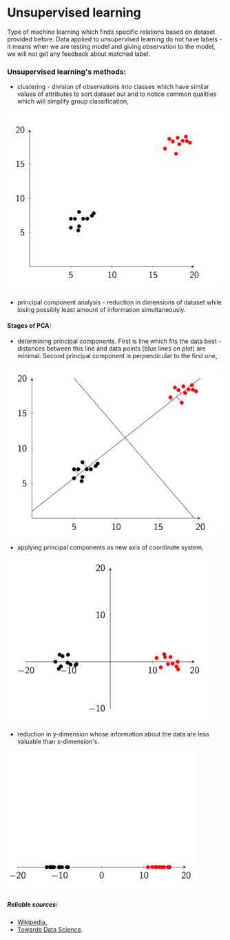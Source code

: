 Unsupervised learning
=====================

Type of machine learning which finds specific relations based on dataset provided before. Data applied to unsupervised learning do not have labels - it means when we are testing model and giving observation to the model, we will not get any feedback about matched label.

### Unsupervised learning's methods:
* clustering - division of observations into classes which have similar values of attributes to sort dataset out and to notice common qualities which will simplify group classification,

![Data divided into two classes](Images/clustering.png)

* principal component analysis - reduction in dimensions of dataset while losing possibly least amount of information simultaneously.

#### Stages of PCA:
* determining principal components. First is line which fits the data best - distances between this line and data points (blue lines on plot) are minimal. Second principal component is perpendicular to the first one,

![Principal component analysis which yields two new axes](Images/pca1.png)

* applying principal components as new axis of coordinate system,

![Principal components creates a new coordinate system](Images/pca2.png)

* reduction in y-dimension whose information about the data are less valuable than x-dimension's.

![Elimination of second component makes dataset one-dimensional](Images/pca3.png)

##### Reliable sources:
* [Wikipedia](https://en.wikipedia.org/wiki/Unsupervised_learning),
* [Towards Data Science](https://towardsdatascience.com/unsupervised-learning-and-data-clustering-eeecb78b422a).
